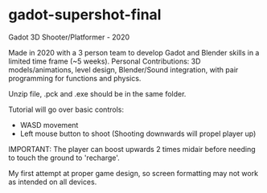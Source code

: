 # gadot-supershot-final
Gadot 3D Shooter/Platformer - 2020

Made in 2020 with a 3 person team to develop Gadot and Blender skills in a limited time frame (~5 weeks).
Personal Contributions: 3D models/animations, level design, Blender/Sound integration, with pair programming for functions and physics. 

Unzip file, .pck and .exe should be in the same folder.

Tutorial will go over basic controls:
- WASD movement
- Left mouse button to shoot (Shooting downwards will propel player up)

IMPORTANT: The player can boost upwards 2 times midair before needing to touch the ground to 'recharge'.

My first attempt at proper game design, so screen formatting may not work as intended on all devices.
